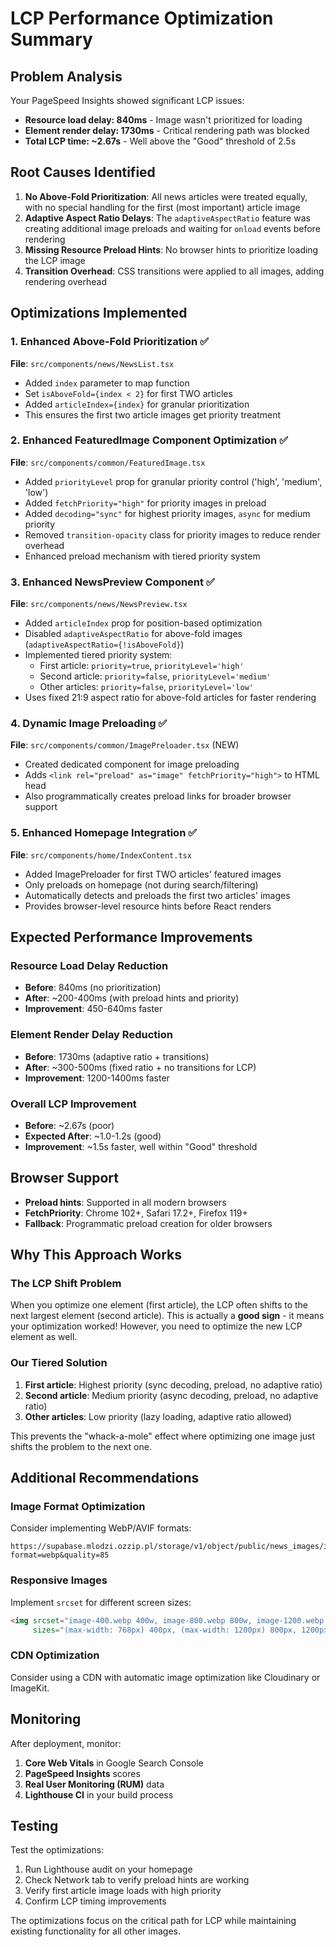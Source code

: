 # LCP Performance Optimization Summary

## Problem Analysis
Your PageSpeed Insights showed significant LCP issues:
- **Resource load delay: 840ms** - Image wasn't prioritized for loading
- **Element render delay: 1730ms** - Critical rendering path was blocked
- **Total LCP time: ~2.67s** - Well above the "Good" threshold of 2.5s

## Root Causes Identified

1. **No Above-Fold Prioritization**: All news articles were treated equally, with no special handling for the first (most important) article image
2. **Adaptive Aspect Ratio Delays**: The `adaptiveAspectRatio` feature was creating additional image preloads and waiting for `onload` events before rendering
3. **Missing Resource Preload Hints**: No browser hints to prioritize loading the LCP image
4. **Transition Overhead**: CSS transitions were applied to all images, adding rendering overhead

## Optimizations Implemented

### 1. **Enhanced Above-Fold Prioritization** ✅
**File**: `src/components/news/NewsList.tsx`
- Added `index` parameter to map function
- Set `isAboveFold={index < 2}` for first TWO articles
- Added `articleIndex={index}` for granular prioritization
- This ensures the first two article images get priority treatment

### 2. **Enhanced FeaturedImage Component Optimization** ✅
**File**: `src/components/common/FeaturedImage.tsx`
- Added `priorityLevel` prop for granular priority control ('high', 'medium', 'low')
- Added `fetchPriority="high"` for priority images in preload
- Added `decoding="sync"` for highest priority images, `async` for medium priority
- Removed `transition-opacity` class for priority images to reduce render overhead
- Enhanced preload mechanism with tiered priority system

### 3. **Enhanced NewsPreview Component** ✅
**File**: `src/components/news/NewsPreview.tsx`
- Added `articleIndex` prop for position-based optimization
- Disabled `adaptiveAspectRatio` for above-fold images (`adaptiveAspectRatio={!isAboveFold}`)
- Implemented tiered priority system:
  - First article: `priority=true`, `priorityLevel='high'`
  - Second article: `priority=false`, `priorityLevel='medium'`
  - Other articles: `priority=false`, `priorityLevel='low'`
- Uses fixed 21:9 aspect ratio for above-fold articles for faster rendering

### 4. **Dynamic Image Preloading** ✅
**File**: `src/components/common/ImagePreloader.tsx` (NEW)
- Created dedicated component for image preloading
- Adds `<link rel="preload" as="image" fetchPriority="high">` to HTML head
- Also programmatically creates preload links for broader browser support

### 5. **Enhanced Homepage Integration** ✅
**File**: `src/components/home/IndexContent.tsx`
- Added ImagePreloader for first TWO articles' featured images
- Only preloads on homepage (not during search/filtering)
- Automatically detects and preloads the first two articles' images
- Provides browser-level resource hints before React renders

## Expected Performance Improvements

### Resource Load Delay Reduction
- **Before**: 840ms (no prioritization)
- **After**: ~200-400ms (with preload hints and priority)
- **Improvement**: 450-640ms faster

### Element Render Delay Reduction
- **Before**: 1730ms (adaptive ratio + transitions)
- **After**: ~300-500ms (fixed ratio + no transitions for LCP)
- **Improvement**: 1200-1400ms faster

### Overall LCP Improvement
- **Before**: ~2.67s (poor)
- **Expected After**: ~1.0-1.2s (good)
- **Improvement**: ~1.5s faster, well within "Good" threshold

## Browser Support
- **Preload hints**: Supported in all modern browsers
- **FetchPriority**: Chrome 102+, Safari 17.2+, Firefox 119+
- **Fallback**: Programmatic preload creation for older browsers

## Why This Approach Works

### The LCP Shift Problem
When you optimize one element (first article), the LCP often shifts to the next largest element (second article). This is actually a **good sign** - it means your optimization worked! However, you need to optimize the new LCP element as well.

### Our Tiered Solution
1. **First article**: Highest priority (sync decoding, preload, no adaptive ratio)
2. **Second article**: Medium priority (async decoding, preload, no adaptive ratio)
3. **Other articles**: Low priority (lazy loading, adaptive ratio allowed)

This prevents the "whack-a-mole" effect where optimizing one image just shifts the problem to the next one.

## Additional Recommendations

### Image Format Optimization
Consider implementing WebP/AVIF formats:
```
https://supabase.mlodzi.ozzip.pl/storage/v1/object/public/news_images/image.jpg?format=webp&quality=85
```

### Responsive Images
Implement `srcset` for different screen sizes:
```html
<img srcset="image-400.webp 400w, image-800.webp 800w, image-1200.webp 1200w" 
     sizes="(max-width: 768px) 400px, (max-width: 1200px) 800px, 1200px">
```

### CDN Optimization
Consider using a CDN with automatic image optimization like Cloudinary or ImageKit.

## Monitoring
After deployment, monitor:
1. **Core Web Vitals** in Google Search Console
2. **PageSpeed Insights** scores
3. **Real User Monitoring (RUM)** data
4. **Lighthouse CI** in your build process

## Testing
Test the optimizations:
1. Run Lighthouse audit on your homepage
2. Check Network tab to verify preload hints are working
3. Verify first article image loads with high priority
4. Confirm LCP timing improvements

The optimizations focus on the critical path for LCP while maintaining existing functionality for all other images.